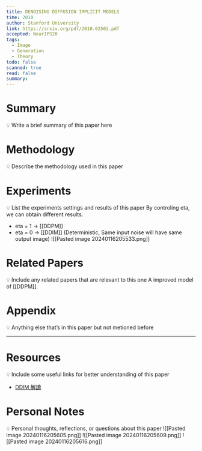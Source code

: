 ```yaml
---
title: DENOISING DIFFUSION IMPLICIT MODELS
time: 2010
author: Stanford University
link: https://arxiv.org/pdf/2010.02502.pdf
accepted: NeurIPS20
tags:
  - Image
  - Generation
  - Theory
todo: false
scanned: true
read: false
summary:
---
```

# Summary
💡 Write a brief summary of this paper here

# Methodology
💡 Describe the methodology used in this paper

# Experiments
💡 List the experiments settings and results of this paper
By controling eta, we can obtain different results.
 - eta = 1 -> [[DDPM]]
 - eta = 0 -> [[DDIM]] (Deterministic, Same input noise will have same output image)
![[Pasted image 20240116205533.png]]
# Related Papers
💡 Include any related papers that are relevant to this one
A improved model of [[DDPM]].
# Appendix
💡 Anything else that’s in this paper but not metioned before

---
# Resources
💡 Include some useful links for better understanding of this paper
- [DDIM 解讀](https://zhuanlan.zhihu.com/p/580106763)

# Personal Notes
💡 Personal thoughts, reflections, or questions about this paper
![[Pasted image 20240116205605.png]]
![[Pasted image 20240116205609.png]]
![[Pasted image 20240116205616.png]]